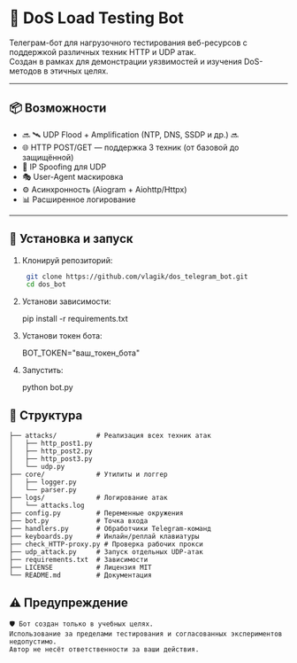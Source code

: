# 🚀 DoS Load Testing Bot

Телеграм-бот для нагрузочного тестирования веб-ресурсов с поддержкой различных техник HTTP и UDP атак.  
Создан в рамках для демонстрации уязвимостей и изучения DoS-методов в этичных целях.

---

## 📦 Возможности

- 🔜 🛰️ UDP Flood + Amplification (NTP, DNS, SSDP и др.) 🔜
- 🌐 HTTP POST/GET — поддержка 3 техник (от базовой до защищённой)
- 🔄 IP Spoofing для UDP
- 🎭 User-Agent маскировка
- ⚙️ Асинхронность (Aiogram + Aiohttp/Httpx)
- 📊 Расширенное логирование

---

## 🔧 Установка и запуск

1. Клонируй репозиторий:
   ```bash
    git clone https://github.com/vlagik/dos_telegram_bot.git
    cd dos_bot

2. Установи зависимости:

    pip install -r requirements.txt

3. Установи токен бота:

    BOT_TOKEN="ваш_токен_бота"

4. Запустить:

    python bot.py


## 📁 Структура
    ├── attacks/          # Реализация всех техник атак
    │   ├── http_post1.py
    │   ├── http_post2.py
    │   ├── http_post3.py
    │   └── udp.py
    ├── core/             # Утилиты и логгер
    │   ├── logger.py
    │   └── parser.py
    ├── logs/             # Логирование атак
    │   └── attacks.log
    ├── config.py         # Переменные окружения
    ├── bot.py            # Точка входа
    ├── handlers.py       # Обработчики Telegram-команд
    ├── keyboards.py      # Инлайн/реплай клавиатуры
    ├── check_HTTP-proxy.py # Проверка рабочих прокси
    ├── udp_attack.py     # Запуск отдельных UDP-атак
    ├── requirements.txt  # Зависимости
    ├── LICENSE           # Лицензия MIT
    └── README.md         # Документация



## ⚠️ Предупреждение
    🛡️ Бот создан только в учебных целях.
    Использование за пределами тестирования и согласованных экспериментов недопустимо. 
    Автор не несёт ответственности за ваши действия.
